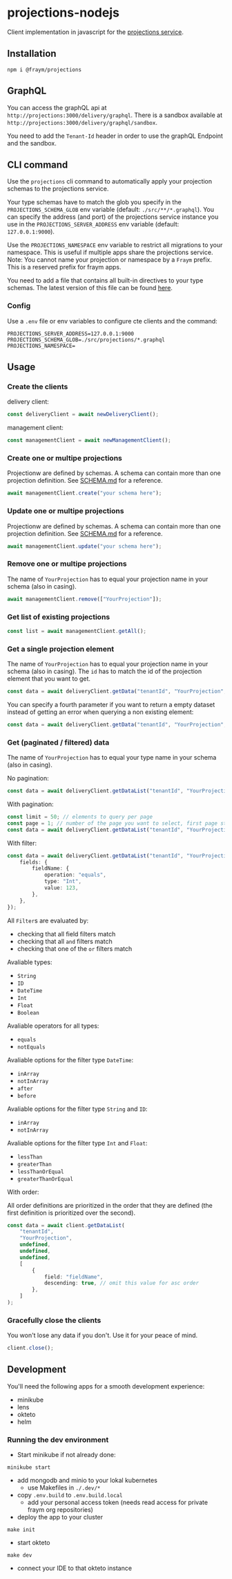 # projections-nodejs

Client implementation in javascript for the [projections service](https://github.com/fraym/projections).

## Installation

```shell
npm i @fraym/projections
```

## GraphQL

You can access the graphQL api at `http://projections:3000/delivery/graphql`.
There is a sandbox available at `http://projections:3000/delivery/graphql/sandbox`.

You need to add the `Tenant-Id` header in order to use the graphQL Endpoint and the sandbox.

## CLI command

Use the `projections` cli command to automatically apply your projection schemas to the projections service.

Your type schemas have to match the glob you specify in the `PROJECTIONS_SCHEMA_GLOB` env variable (default: `./src/**/*.graphql`).
You can specify the address (and port) of the projections service instance you use in the `PROJECTIONS_SERVER_ADDRESS` env variable (default: `127.0.0.1:9000`).

Use the `PROJECTIONS_NAMESPACE` env variable to restrict all migrations to your namespace. This is useful if multiple apps share the projections service. Note: You cannot name your projection or namespace by a `Fraym` prefix. This is a reserved prefix for fraym apps.

You need to add a file that contains all built-in directives to your type schemas. The latest version of this file can be found [here](default.graphql).

### Config

Use a `.env` file or env variables to configure cte clients and the command:

```env
PROJECTIONS_SERVER_ADDRESS=127.0.0.1:9000
PROJECTIONS_SCHEMA_GLOB=./src/projections/*.graphql
PROJECTIONS_NAMESPACE=
```

## Usage

### Create the clients

delivery client:

```typescript
const deliveryClient = await newDeliveryClient();
```

management client:

```typescript
const managementClient = await newManagementClient();
```

### Create one or multipe projections

Projectionw are defined by schemas. A schema can contain more than one projection definition. See [SCHEMA.md](https://github.com/fraym/projections/blob/develop/SCHEMA.md) for a reference.

```typescript
await managementClient.create("your schema here");
```

### Update one or multipe projections

Projectionw are defined by schemas. A schema can contain more than one projection definition. See [SCHEMA.md](https://github.com/fraym/projections/blob/develop/SCHEMA.md) for a reference.

```typescript
await managementClient.update("your schema here");
```

### Remove one or multipe projections

The name of `YourProjection` has to equal your projection name in your schema (also in casing).

```typescript
await managementClient.remove(["YourProjection"]);
```

### Get list of existing projections

```typescript
const list = await managementClient.getAll();
```

### Get a single projection element

The name of `YourProjection` has to equal your projection name in your schema (also in casing).
The `id` has to match the id of the projection element that you want to get.

```typescript
const data = await deliveryClient.getData("tenantId", "YourProjection", "id");
```

You can specify a fourth parameter if you want to return a empty dataset instead of getting an error when querying a non existing element:

```typescript
const data = await deliveryClient.getData("tenantId", "YourProjection", "id", true);
```

### Get (paginated / filtered) data

The name of `YourProjection` has to equal your type name in your schema (also in casing).

No pagination:

```typescript
const data = await deliveryClient.getDataList("tenantId", "YourProjection");
```

With pagination:

```typescript
const limit = 50; // elements to query per page
const page = 1; // number of the page you want to select, first page starts at: 1
const data = await deliveryClient.getDataList("tenantId", "YourProjection", limit, page);
```

With filter:

```typescript
const data = await deliveryClient.getDataList("tenantId", "YourProjection", undefined, undefined, {
    fields: {
        fieldName: {
            operation: "equals",
            type: "Int",
            value: 123,
        },
    },
});
```

All `Filter`s are evaluated by:

-   checking that all field filters match
-   checking that all `and` filters match
-   checking that one of the `or` filters match

Avaliable types:

-   `String`
-   `ID`
-   `DateTime`
-   `Int`
-   `Float`
-   `Boolean`

Avaliable operators for all types:

-   `equals`
-   `notEquals`

Avaliable options for the filter type `DateTime`:

-   `inArray`
-   `notInArray`
-   `after`
-   `before`

Avaliable options for the filter type `String` and `ID`:

-   `inArray`
-   `notInArray`

Avaliable options for the filter type `Int` and `Float`:

-   `lessThan`
-   `greaterThan`
-   `lessThanOrEqual`
-   `greaterThanOrEqual`

With order:

All order definitions are prioritized in the order that they are defined (the first definition is prioritized over the second).

```typescript
const data = await client.getDataList(
    "tenantId",
    "YourProjection",
    undefined,
    undefined,
    undefined,
    [
        {
            field: "fieldName",
            descending: true, // omit this value for asc order
        },
    ]
);
```

### Gracefully close the clients

You won't lose any data if you don't. Use it for your peace of mind.

```typescript
client.close();
```

## Development

You'll need the following apps for a smooth development experience:

-   minikube
-   lens
-   okteto
-   helm

### Running the dev environment

-   Start minikube if not already done:

```shell
minikube start
```

-   add mongodb and minio to your lokal kubernetes
    -   use Makefiles in `./.dev/*`
-   copy `.env.build` to `.env.build.local`
    -   add your personal access token (needs read access for private fraym org repositories)
-   deploy the app to your cluster

```
make init
```

-   start okteto

```
make dev
```

-   connect your IDE to that okteto instance
